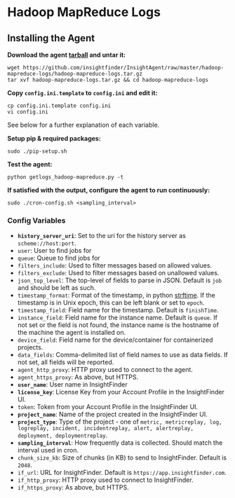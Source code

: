 # Hadoop MapReduce Logs
## Installing the Agent
**Download the agent [tarball](https://github.com/insightfinder/InsightAgent/raw/master/hadoop-mapreduce-logs/hadoop-mapreduce-logs.tar.gz) and untar it:**
```
wget https://github.com/insightfinder/InsightAgent/raw/master/hadoop-mapreduce-logs/hadoop-mapreduce-logs.tar.gz
tar xvf hadoop-mapreduce-logs.tar.gz && cd hadoop-mapreduce-logs
```

**Copy `config.ini.template` to `config.ini` and edit it:**
```
cp config.ini.template config.ini
vi config.ini
```
See below for a further explanation of each variable.

**Setup pip & required packages:**
```
sudo ./pip-setup.sh
```

**Test the agent:**
```
python getlogs_hadoop-mapreduce.py -t
```

**If satisfied with the output, configure the agent to run continuously:**
```
sudo ./cron-config.sh <sampling_interval>
```

### Config Variables
* **`history_server_uri`**: Set to the uri for the history server as `scheme://host:port`.
* `user`: User to find jobs for
* `queue`: Queue to find jobs for
* `filters_include`: Used to filter messages based on allowed values.
* `filters_exclude`: Used to filter messages based on unallowed values.
* `json_top_level`: The top-level of fields to parse in JSON. Default is `job` and should be left as such.
* `timestamp_format`: Format of the timestamp, in python [strftime](http://strftime.org/). If the timestamp is in Unix epoch, this can be left blank or set to `epoch`.
* `timestamp_field`: Field name for the timestamp. Default is `finishTime`.
* `instance_field`: Field name for the instance name. Default is `queue`. If not set or the field is not found, the instance name is the hostname of the machine the agent is installed on.
* `device_field`: Field name for the device/container for containerized projects.
* `data_fields`: Comma-delimited list of field names to use as data fields. If not set, all fields will be reported.
* `agent_http_proxy`: HTTP proxy used to connect to the agent.
* `agent_https_proxy`: As above, but HTTPS.
* **`user_name`**: User name in InsightFinder
* **`license_key`**: License Key from your Account Profile in the InsightFinder UI.
* `token`: Token from your Account Profile in the InsightFinder UI.
* **`project_name`**: Name of the project created in the InsightFinder UI.
* **`project_type`**: Type of the project - one of `metric, metricreplay, log, logreplay, incident, incidentreplay, alert, alertreplay, deployment, deploymentreplay`.
* **`sampling_interval`**: How frequently data is collected. Should match the interval used in cron.
* `chunk_size_kb`: Size of chunks (in KB) to send to InsightFinder. Default is `2048`.
* `if_url`: URL for InsightFinder. Default is `https://app.insightfinder.com`.
* `if_http_proxy`: HTTP proxy used to connect to InsightFinder.
* `if_https_proxy`: As above, but HTTPS.
